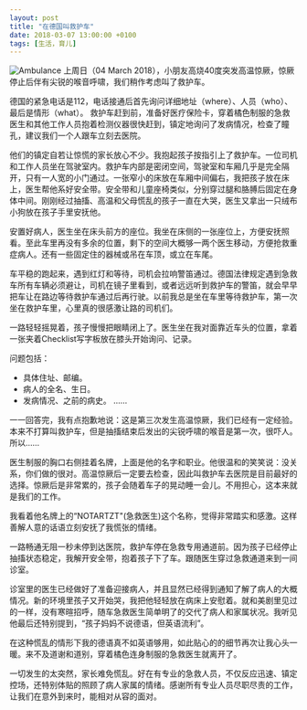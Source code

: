```yaml
---
layout: post
title: "在德国叫救护车"
date: 2018-03-07 13:00:00 +0100
tags: [生活，育儿]
---
```


![Ambulance](https://github.com/Yulianxia/yulianxia.github.io/blob/master/_posts/media/ambulanzwagen.jpg)
上周日（04 March 2018），小朋友高烧40度突发高温惊厥，惊厥停止后伴有尖锐的喉音呼啸，我们稍作考虑叫了救护车。

德国的紧急电话是112，电话接通后首先询问详细地址（where）、人员（who）、最后是情形（what）。 救护车赶到前，准备好医疗保险卡，穿着橘色制服的急救医生和其他工作人员抱着检测仪器很快赶到，镇定地询问了发病情况，检查了瞳孔，建议我们一个人跟车立刻去医院。

他们的镇定自若让惊慌的家长放心不少。我抱起孩子按指引上了救护车。一位司机和工作人员坐在驾驶室内。救护车内部是密闭空间，驾驶室和车厢几乎是完全隔开，只有一人宽的小门通过。一张窄小的床放在车厢中间偏右，我把孩子放在床上，医生帮他系好安全带。安全带和儿童座椅类似，分别穿过腿和胳膊后固定在身体中间。刚刚经过抽搐、高温和父母慌乱的孩子一直在大哭，医生又拿出一只绒布小狗放在孩子手里安抚他。

安置好病人，医生坐在床头前方的座位。我坐在床侧的一张座位上，方便安抚照看。至此车里再没有多余的位置，剩下的空间大概够一两个医生移动，方便抢救重症病人。还有一些固定住的器械或吊在车顶，或立在车尾。

车平稳的跑起来，遇到红灯和等待，司机会拉响警笛通过。德国法律规定遇到急救车所有车辆必须避让，司机在镜子里看到，或者远远听到救护车的警笛，就会早早把车让在路边等待救护车通过后再行驶。以前我总是坐在车里等待救护车，第一次坐在救护车里，心里真的很感激让路的司机们。

一路轻轻摇晃着，孩子慢慢把眼睛闭上了。医生坐在我对面靠近车头的位置，拿着一张夹着Checklist写字板放在膝头开始询问、记录。

问题包括：

- 具体住址、邮编。
- 病人的全名、生日。
- 发病情况、之前的病史。
……

一一回答完，我有点抱歉地说：这是第三次发生高温惊厥，我们已经有一定经验。本来不打算叫救护车，但是抽搐结束后发出的尖锐呼啸的喉音是第一次，很吓人。所以……

医生制服的胸口右侧挂着名牌，上面是他的名字和职业。他很温和的笑笑说：没关系，你们做的很对。高温惊厥后一定要去检查，因此叫救护车去医院是目前最好的选择。惊厥后是非常累的，孩子会随着车子的晃动睡一会儿。不用担心，这本来就是我们的工作。

我看着他名牌上的“NOTARTZT"(急救医生)这个名称，觉得非常踏实和感激。这样善解人意的话语立刻安抚了我慌张的情绪。

一路畅通无阻一秒未停到达医院，救护车停在急救专用通道前。因为孩子已经停止抽搐状态稳定，我解开安全带，抱着孩子下了车。跟随医生穿过急救通道来到一间诊室。

诊室里的医生已经做好了准备迎接病人，并且显然已经得到通知了解了病人的大概情况。新的环境里孩子又开始哭，我把他轻轻放在病床上安慰着。就和美剧里见过的一样，没有寒暄招呼，随车急救医生简单明了的交代了病人和家属状况。我听见他最后还特别提到，“孩子妈妈不说德语，但英语流利”。

在这种慌乱的情形下我的德语真不如英语够用，如此贴心的的细节再次让我心头一暖。来不及道谢和道别，穿着橘色连身制服的急救医生就离开了。

一切发生的太突然，家长难免慌乱。好在有专业的急救人员，不仅反应迅速、镇定控场，还特别体贴的照顾了病人家属的情绪。感谢所有专业人员尽职尽责的工作，让我们在意外到来时，能相对从容的面对。






